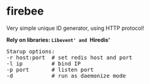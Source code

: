 # firebee
Very simple unique ID generator, using HTTP protocol!

<b>Rely on libraries: `Libevent' and `Hiredis'</b>

<pre>
Starup options:
-r host:port  # set redis host and port
-l ip         # bind IP
-p port       # listen port
-d            # run as daemonize mode
</pre>